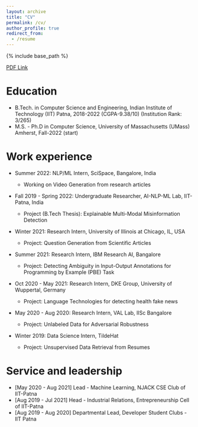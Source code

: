 ```yaml
---
layout: archive
title: "CV"
permalink: /cv/
author_profile: true
redirect_from:
  - /resume
---
```


{% include base_path %}

[PDF Link](https://nish-19.github.io/files/Nischal_UMass.pdf)

Education
======
* B.Tech. in Computer Science and Engineering, Indian Institute of Technology (IIT) Patna, 2018-2022 (CGPA-9.38/10) (Institution Rank: 3/265)
* M.S. - Ph.D in Computer Science, University of Massachusetts (UMass) Amherst, Fall-2022 (start) 

Work experience
======
* Summer 2022: NLP/ML Intern, SciSpace, Bangalore, India
  * Working on Video Generation from research articles

* Fall 2019 - Spring 2022: Undergraduate Researcher, AI-NLP-ML Lab, IIT-Patna, India
  * Project (B.Tech Thesis): Explainable Multi-Modal Misinformation Detection 

* Winter 2021: Research Intern, University of Illinois at Chicago, IL, USA
  * Project: Question Generation from Scientific Articles 

* Summer 2021: Research Intern, IBM Research AI, Bangalore
  * Project: Detecting Ambiguity in Input-Output Annotations for Programming by Example (PBE) Task

* Oct 2020 - May 2021: Research Intern, DKE Group, University of Wuppertal, Germany
  * Project: Language Technologies for detecting health fake news

* May 2020 - Aug 2020: Research Intern, VAL Lab, IISc Bangalore
  * Project: Unlabeled Data for Adversarial Robustness

* Winter 2019: Data Science Intern, TildeHat
  * Project: Unsupervised Data Retrieval from Resumes

Service and leadership
======
* [May 2020 - Aug 2021] Lead - Machine Learning, NJACK CSE Club of IIT-Patna
* [Aug 2019 - Jul 2021] Head - Industrial Relations, Entrepreneurship Cell of IIT-Patna
* [Aug 2019 - Aug 2020] Departmental Lead, Developer Student Clubs - IIT Patna

